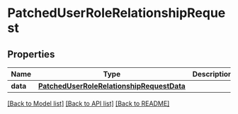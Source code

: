 # PatchedUserRoleRelationshipRequest

## Properties
Name | Type | Description | Notes
------------ | ------------- | ------------- | -------------
**data** | [**PatchedUserRoleRelationshipRequestData**](PatchedUserRoleRelationshipRequestData.md) |  | 

[[Back to Model list]](../README.md#documentation-for-models) [[Back to API list]](../README.md#documentation-for-api-endpoints) [[Back to README]](../README.md)


